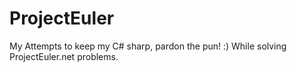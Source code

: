 # ProjectEuler
My Attempts to keep my C# sharp, pardon the pun! :)
While solving ProjectEuler.net problems.
